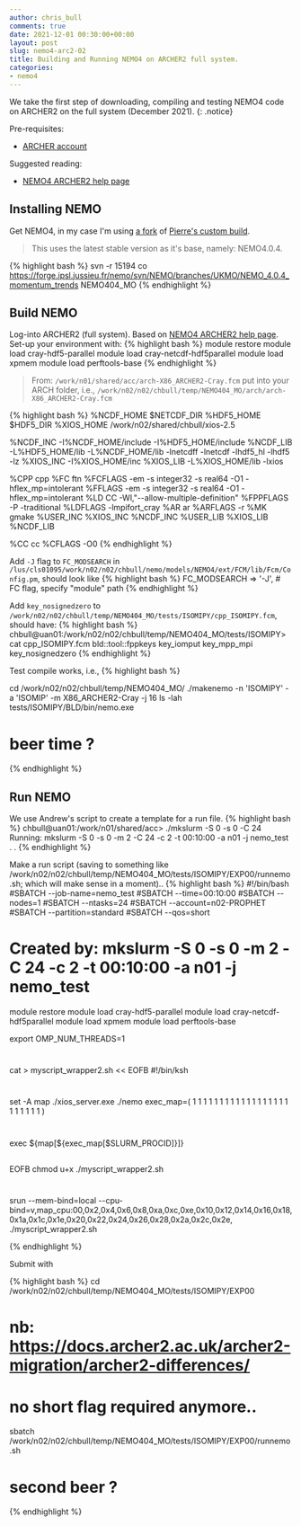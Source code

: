 ```yaml
---
author: chris_bull
comments: true
date: 2021-12-01 00:30:00+00:00
layout: post
slug: nemo4-arc2-02
title: Building and Running NEMO4 on ARCHER2 full system.
categories:
- nemo4
---
```

We take the first step of downloading, compiling and testing NEMO4 code on ARCHER2 on the full system (December 2021).
{: .notice}

Pre-requisites:

* [ARCHER account](http://www.archer.ac.uk/access/)

Suggested reading:

* [NEMO4 ARCHER2 help page](https://docs.archer2.ac.uk/research-software/nemo/nemo/)

## Installing NEMO

Get NEMO4, in my case I'm using [a fork](https://github.com/chrisb13/NEMOCFG) of [Pierre's custom build](https://github.com/pmathiot/NEMOCFG).

> This uses the latest stable version as it's base, namely: NEMO4.0.4.

{% highlight bash %}
svn -r 15194 co https://forge.ipsl.jussieu.fr/nemo/svn/NEMO/branches/UKMO/NEMO_4.0.4_momentum_trends NEMO404_MO
{% endhighlight %}

## Build NEMO
Log-into ARCHER2 (full system). Based on [NEMO4 ARCHER2 help page](https://docs.archer2.ac.uk/research-software/nemo/nemo/). Set-up your environment with:
{% highlight bash %}
module restore
module load cray-hdf5-parallel
module load cray-netcdf-hdf5parallel
module load xpmem
module load perftools-base
{% endhighlight %}

> From: `/work/n01/shared/acc/arch-X86_ARCHER2-Cray.fcm`
put into your ARCH folder, i.e., `/work/n02/n02/chbull/temp/NEMO404_MO/arch/arch-X86_ARCHER2-Cray.fcm`

{% highlight bash %}
%NCDF_HOME           $NETCDF_DIR
%HDF5_HOME           $HDF5_DIR
%XIOS_HOME           /work/n02/shared/chbull/xios-2.5

%NCDF_INC            -I%NCDF_HOME/include -I%HDF5_HOME/include
%NCDF_LIB            -L%HDF5_HOME/lib -L%NCDF_HOME/lib -lnetcdff -lnetcdf -lhdf5_hl -lhdf5 -lz
%XIOS_INC            -I%XIOS_HOME/inc
%XIOS_LIB            -L%XIOS_HOME/lib -lxios

%CPP	             cpp
%FC                  ftn
%FCFLAGS             -em -s integer32 -s real64 -O1 -hflex_mp=intolerant
%FFLAGS              -em -s integer32 -s real64 -O1 -hflex_mp=intolerant
%LD                  CC -Wl,"--allow-multiple-definition"
%FPPFLAGS            -P -traditional
%LDFLAGS             -lmpifort_cray
%AR                  ar
%ARFLAGS             -r
%MK                  gmake
%USER_INC            %XIOS_INC %NCDF_INC
%USER_LIB            %XIOS_LIB %NCDF_LIB

%CC                  cc
%CFLAGS              -O0
{% endhighlight %}

Add `-J` flag to `FC_MODSEARCH` in `/lus/cls01095/work/n02/n02/chbull/nemo/models/NEMO4/ext/FCM/lib/Fcm/Config.pm`, should look like
{% highlight bash %}
FC_MODSEARCH => '-J',                # FC flag, specify "module" path
{% endhighlight %}

Add `key_nosignedzero` to `/work/n02/n02/chbull/temp/NEMO404_MO/tests/ISOMIPY/cpp_ISOMIPY.fcm`, should have:
{% highlight bash %}
chbull@uan01:/work/n02/n02/chbull/temp/NEMO404_MO/tests/ISOMIPY> cat cpp_ISOMIPY.fcm 
 bld::tool::fppkeys   key_iomput key_mpp_mpi key_nosignedzero
{% endhighlight %}

Test compile works, i.e., 
{% highlight bash %}

cd /work/n02/n02/chbull/temp/NEMO404_MO/
./makenemo -n 'ISOMIPY' -a 'ISOMIP' -m X86_ARCHER2-Cray -j 16
ls -lah tests/ISOMIPY/BLD/bin/nemo.exe
# beer time ?
{% endhighlight %}


## Run NEMO 

We use Andrew's script to create a template for a run file.
{% highlight bash %}
chbull@uan01:/work/n01/shared/acc> ./mkslurm -S 0 -s 0 -C 24
Running: mkslurm -S 0 -s 0 -m  2 -C  24 -c  2 -t 00:10:00 -a n01 -j nemo_test
.
.
{% endhighlight %}

Make a run script (saving to something like /work/n02/n02/chbull/temp/NEMO404_MO/tests/ISOMIPY/EXP00/runnemo.sh; which will make sense in a moment)..
{% highlight bash %}
#!/bin/bash
#SBATCH --job-name=nemo_test
#SBATCH --time=00:10:00
#SBATCH --nodes=1
#SBATCH --ntasks=24
#SBATCH --account=n02-PROPHET
#SBATCH --partition=standard
#SBATCH --qos=short
# Created by: mkslurm -S 0 -s 0 -m 2 -C  24 -c  2 -t 00:10:00 -a n01 -j nemo_test

module restore
module load cray-hdf5-parallel
module load cray-netcdf-hdf5parallel
module load xpmem
module load perftools-base

export OMP_NUM_THREADS=1
#
cat > myscript_wrapper2.sh << EOFB
#!/bin/ksh
#
set -A map ./xios_server.exe ./nemo
exec_map=( 1 1 1 1 1 1 1 1 1 1 1 1 1 1 1 1 1 1 1 1 1 1 1 1 )
#
exec \${map[\${exec_map[\$SLURM_PROCID]}]} 
##
EOFB
chmod u+x ./myscript_wrapper2.sh
#
srun --mem-bind=local --cpu-bind=v,map_cpu:00,0x2,0x4,0x6,0x8,0xa,0xc,0xe,0x10,0x12,0x14,0x16,0x18,0x1a,0x1c,0x1e,0x20,0x22,0x24,0x26,0x28,0x2a,0x2c,0x2e, ./myscript_wrapper2.sh


{% endhighlight %}

Submit with

{% highlight bash %}
cd /work/n02/n02/chbull/temp/NEMO404_MO/tests/ISOMIPY/EXP00
# nb: https://docs.archer2.ac.uk/archer2-migration/archer2-differences/
# no short flag required anymore..
sbatch /work/n02/n02/chbull/temp/NEMO404_MO/tests/ISOMIPY/EXP00/runnemo.sh
# second beer ?
{% endhighlight %}
